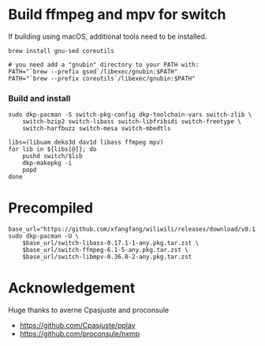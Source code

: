 # Build ffmpeg and mpv for switch

If building using macOS, additional tools need to be installed.

```shell
brew install gnu-sed coreutils

# you need add a "gnubin" directory to your PATH with: 
PATH="`brew --prefix gsed`/libexec/gnubin:$PATH"
PATH="`brew --prefix coreutils`/libexec/gnubin:$PATH"
```

### Build and install

```shell
sudo dkp-pacman -S switch-pkg-config dkp-toolchain-vars switch-zlib \
    switch-bzip2 switch-libass switch-libfribidi switch-freetype \
    switch-harfbuzz switch-mesa switch-mbedtls

libs=(libuam deko3d dav1d libass ffmpeg mpv)
for lib in ${libs[@]}; do
    pushd switch/$lib
    dkp-makepkg -i
    popd 
done
```

# Precompiled

```
base_url="https://github.com/xfangfang/wiliwili/releases/download/v0.1.0"
sudo dkp-pacman -U \
    $base_url/switch-libass-0.17.1-1-any.pkg.tar.zst \
    $base_url/switch-ffmpeg-6.1-5-any.pkg.tar.zst \
    $base_url/switch-libmpv-0.36.0-2-any.pkg.tar.zst
```

# Acknowledgement

Huge thanks to averne Cpasjuste and proconsule

- https://github.com/Cpasjuste/pplay
- https://github.com/proconsule/nxmp